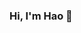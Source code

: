 ### Hi, I'm Hao 👋

<!--
**huynhnhathao/huynhnhathao** is a ✨ _special_ ✨ repository because its `README.md` (this file) appears on your GitHub profile.

- 🔭 I’m currently an undergraduate student, my major is data science. 
- 🌱 I’m currently learning machine learning, probability and linear algebra.
- 👯 I’m working on a project about free training neural architecture search. My expectation is that people can use it to search for good neural architecture in seconds.
- 📫 How to reach me: https://www.linkedin.com/in/haosleeper/
- ⚡ Fun fact: fact is usually not fun!
-->
